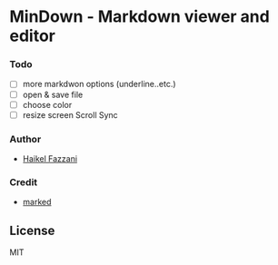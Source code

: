# MinDown - Markdown viewer and editor

### Todo
- [ ] more markdwon options (underline..etc.)
- [ ] open & save file
- [ ] choose color
- [ ] resize screen
Scroll Sync
### Author
- [Haikel Fazzani](https://github.com/haikelfazzani)

### Credit
- [marked](https://github.com/markedjs/marked)

## License
MIT